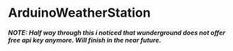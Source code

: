 # ArduinoWeatherStation
##### NOTE:  Half way through this i noticed that wunderground does not offer free api key anymore. Will finish in the near future. 
